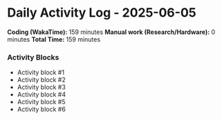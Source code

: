 # Daily Activity Log - 2025-06-05

**Coding (WakaTime):** 159 minutes
**Manual work (Research/Hardware):** 0 minutes
**Total Time:** 159 minutes

### Activity Blocks
- Activity block #1
- Activity block #2
- Activity block #3
- Activity block #4
- Activity block #5
- Activity block #6
